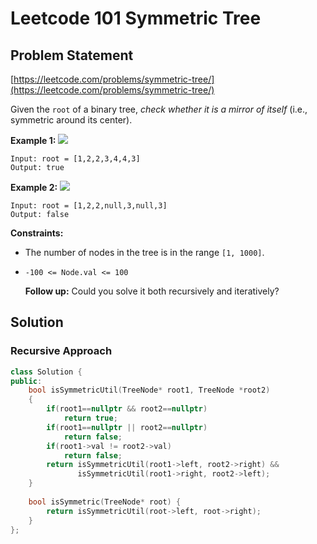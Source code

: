 # Leetcode 101 Symmetric Tree

## Problem Statement

[https://leetcode.com/problems/symmetric-tree/](https://leetcode.com/problems/symmetric-tree/)

Given the `root` of a binary tree, _check whether it is a mirror of itself_ \(i.e., symmetric around its center\).

**Example 1:** ![](https://assets.leetcode.com/uploads/2021/02/19/symtree1.jpg)

```text
Input: root = [1,2,2,3,4,4,3]
Output: true
```

**Example 2:** ![](https://assets.leetcode.com/uploads/2021/02/19/symtree2.jpg)

```text
Input: root = [1,2,2,null,3,null,3]
Output: false
```

**Constraints:**

* The number of nodes in the tree is in the range `[1, 1000]`.
* `-100 <= Node.val <= 100`

  **Follow up:** Could you solve it both recursively and iteratively?

## Solution

### Recursive Approach

```cpp
class Solution {
public:
    bool isSymmetricUtil(TreeNode* root1, TreeNode *root2)
    {
        if(root1==nullptr && root2==nullptr)
            return true;
        if(root1==nullptr || root2==nullptr)
            return false;
        if(root1->val != root2->val)
            return false;
        return isSymmetricUtil(root1->left, root2->right) && 
               isSymmetricUtil(root1->right, root2->left); 
    }
    
    bool isSymmetric(TreeNode* root) {
        return isSymmetricUtil(root->left, root->right);
    }
};
```

